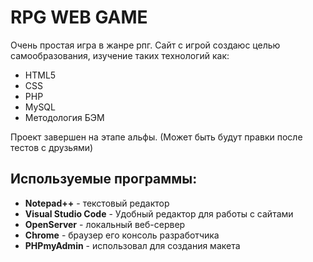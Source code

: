 # RPG WEB GAME

Очень простая игра в жанре рпг.
Сайт с игрой создаюс целью самообразования, изучение таких технологий как:
* HTML5
* CSS
* PHP
* MySQL
* Методология БЭМ

Проект завершен на этапе альфы. (Может быть будут правки после тестов с друзьями)

## Используемые программы:
* __Notepad++__ - текстовый редактор
* __Visual Studio Code__ - Удобный редактор для работы с сайтами
* __OpenServer__ - локальный веб-сервер
* __Chrome__ - браузер его консоль разработчика
* __PHPmyAdmin__ - использовал для создания макета
